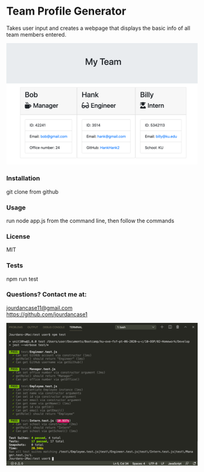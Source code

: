 # Team Profile Generator
Takes user input and creates a webpage that displays the basic info of all team members entered. 

![Image of Team](https://github.com/jourdancase1/Team-Generator/blob/master/myteam.png)

### Installation
git clone from github

### Usage
run node app.js from the command line, then follow the commands
    
### License
MIT

### Tests
npm run test
     
### Questions? Contact me at: 
jourdancase11@gmail.com <br/>
https://github.com/jourdancase1         

![Image of Tests](https://github.com/jourdancase1/Team-Generator/blob/master/assets/npm-tests.png)
